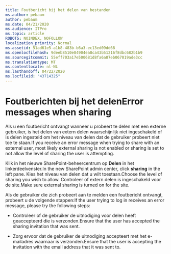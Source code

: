 ```yaml
---
title: Foutbericht bij het delen van bestanden
ms.author: pebaum
author: pebaum
ms.date: 04/21/2020
ms.audience: ITPro
ms.topic: article
ROBOTS: NOINDEX, NOFOLLOW
localization_priority: Normal
ms.assetid: 51ad61e5-a1b8-483b-b6a3-ec13ed09dd68
ms.openlocfilehash: 9deeb8510e84904ea8ca43b51216f8dbc682b1b9
ms.sourcegitcommit: 55eff703a17e500681d8fa6a87eb067019ade3cc
ms.translationtype: MT
ms.contentlocale: nl-NL
ms.lasthandoff: 04/22/2020
ms.locfileid: "43714325"
---
```

# <a name="error-messages-when-sharing"></a><span data-ttu-id="b2b60-102">Foutberichten bij het delen</span><span class="sxs-lookup"><span data-stu-id="b2b60-102">Error messages when sharing</span></span>

<span data-ttu-id="b2b60-103">Als u een foutbericht ontvangt wanneer u probeert te delen met een externe gebruiker, is het delen van extern delen waarschijnlijk niet ingeschakeld of is delen ingesteld om het niveau van delen dat de gebruiker probeert niet toe te staan.</span><span class="sxs-lookup"><span data-stu-id="b2b60-103">If you receive an error message when trying to share with an external user, most likely external sharing is not enabled or sharing is set to not allow the level of sharing the user is attempting.</span></span>
  
<span data-ttu-id="b2b60-104">Klik in het nieuwe SharePoint-beheercentrum op **Delen** in het linkerdeelvenster.</span><span class="sxs-lookup"><span data-stu-id="b2b60-104">In the  new SharePoint admin center, click **sharing** in the left pane.</span></span> <span data-ttu-id="b2b60-105">Kies het niveau van delen dat u wilt toestaan.</span><span class="sxs-lookup"><span data-stu-id="b2b60-105">Choose the level of sharing you wish to allow.</span></span> <span data-ttu-id="b2b60-106">Controleer of extern delen is ingeschakeld voor de site.</span><span class="sxs-lookup"><span data-stu-id="b2b60-106">Make sure external sharing is turned on for the site.</span></span> 
  
<span data-ttu-id="b2b60-107">Als de gebruiker die zich probeert aan te melden een foutbericht ontvangt, probeert u de volgende stappen:</span><span class="sxs-lookup"><span data-stu-id="b2b60-107">If the user trying to log in receives an error message, please try the following steps:</span></span>
  
- <span data-ttu-id="b2b60-108">Controleer of de gebruiker de uitnodiging voor delen heeft geaccepteerd die is verzonden.</span><span class="sxs-lookup"><span data-stu-id="b2b60-108">Ensure that the user has accepted the sharing invitation that was sent.</span></span>
    
- <span data-ttu-id="b2b60-109">Zorg ervoor dat de gebruiker de uitnodiging accepteert met het e-mailadres waarnaar is verzonden.</span><span class="sxs-lookup"><span data-stu-id="b2b60-109">Ensure that the user is accepting the invitation with the email address that it was sent to.</span></span>
    

